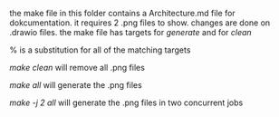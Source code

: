 the make file in this folder contains a Architecture.md file for dokcumentation. it requires 2 .png files to show.
changes are done on .drawio files. the make file has targets for _generate_ and for _clean_

% is a substitution for all of the matching targets

_make clean_ will remove all .png files

_make all_ will generate the .png files

_make -j 2 all_ will generate the .png files in two concurrent jobs
